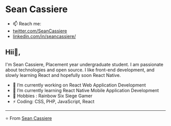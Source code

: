 # Sean Cassiere
- 📫 Reach me: 
- [twitter.com/SeanCassiere](https://twitter.com/SeanCassiere)
- [linkedin.com/in/seancassiere/](https://www.linkedin.com/in/seancassiere/)

## Hii👋, 
I'm Sean Cassiere, Placement year undergraduate student. I am passionate about technologies and open source. I like front-end development, and slowly learning React and hopefully soon React Native.


- 🔭 I’m currently working on React Web Application Development
- 🌱 I’m currently learning React Native Mobile Application Development
- 💬 Hobbies : Rainbow Six Siege Gamer
- ⚡ Coding: CSS, PHP, JavaScript, React


---

⭐️ From [Sean Cassiere](http://www.github.com/SeanCassiere)
